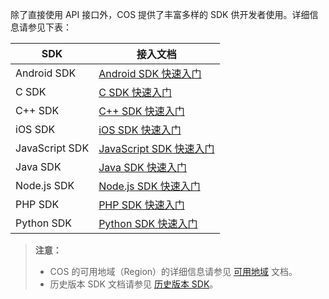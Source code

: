 除了直接使用 API 接口外，COS 提供了丰富多样的 SDK 供开发者使用。详细信息请参见下表：

| SDK            | 接入文档                                     |
| ------------- | --------------------------------------- |
| Android SDK    | [Android SDK 快速入门](/document/product/436/12159) |
| C SDK    | [C SDK 快速入门](/document/product/436/12296) |
| C++ SDK    | [C++ SDK 快速入门](/document/product/436/12301) |
| iOS SDK        | [iOS SDK 快速入门](/document/product/436/11280)    |
| JavaScript SDK | [JavaScript SDK 快速入门](/document/product/436/11459) |
| Java SDK | [Java SDK 快速入门](/document/product/436/10199) |
| Node.js SDK    | [Node.js SDK 快速入门](/document/product/436/8629) |
| PHP SDK       | [PHP SDK 快速入门](/document/product/436/12266)   |
| Python SDK       | [Python SDK 快速入门](/document/product/436/12269)   |

>**注意：**
>- COS 的可用地域（Region）的详细信息请参见 [可用地域](/document/product/436/6224) 文档。
>- 历史版本 SDK 文档请参见 [历史版本 SDK](/document/product/436/13698)。
